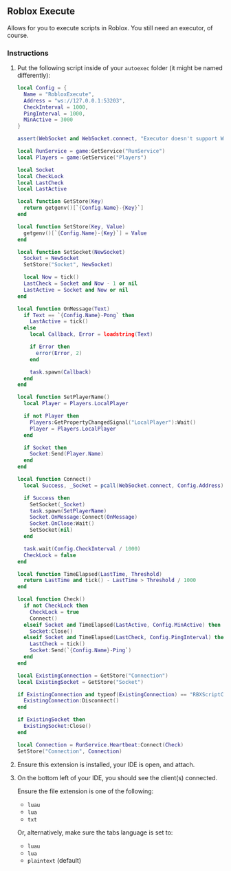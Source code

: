 ## Roblox Execute

Allows for you to execute scripts in Roblox. You still need an executor, of course.

### Instructions

1. Put the following script inside of your `autoexec` folder (it might be named differently):

   ```lua
   local Config = {
     Name = "RobloxExecute",
     Address = "ws://127.0.0.1:53203",
     CheckInterval = 1000,
     PingInterval = 1000,
     MinActive = 3000
   }

   assert(WebSocket and WebSocket.connect, "Executor doesn't support WebSockets.")

   local RunService = game:GetService("RunService")
   local Players = game:GetService("Players")

   local Socket
   local CheckLock
   local LastCheck
   local LastActive

   local function GetStore(Key)
     return getgenv()[`{Config.Name}-{Key}`]
   end

   local function SetStore(Key, Value)
     getgenv()[`{Config.Name}-{Key}`] = Value
   end

   local function SetSocket(NewSocket)
     Socket = NewSocket
     SetStore("Socket", NewSocket)

     local Now = tick()
     LastCheck = Socket and Now - 1 or nil
     LastActive = Socket and Now or nil
   end

   local function OnMessage(Text)
     if Text == `{Config.Name}-Pong` then
       LastActive = tick()
     else
       local Callback, Error = loadstring(Text)

       if Error then
         error(Error, 2)
       end

       task.spawn(Callback)
     end
   end

   local function SetPlayerName()
     local Player = Players.LocalPlayer

     if not Player then
       Players:GetPropertyChangedSignal("LocalPlayer"):Wait()
       Player = Players.LocalPlayer
     end

     if Socket then
       Socket:Send(Player.Name)
     end
   end

   local function Connect()
     local Success, _Socket = pcall(WebSocket.connect, Config.Address)

     if Success then
       SetSocket(_Socket)
       task.spawn(SetPlayerName)
       Socket.OnMessage:Connect(OnMessage)
       Socket.OnClose:Wait()
       SetSocket(nil)
     end

     task.wait(Config.CheckInterval / 1000)
     CheckLock = false
   end

   local function TimeElapsed(LastTime, Threshold)
     return LastTime and tick() - LastTime > Threshold / 1000
   end

   local function Check()
     if not CheckLock then
       CheckLock = true
       Connect()
     elseif Socket and TimeElapsed(LastActive, Config.MinActive) then
       Socket:Close()
     elseif Socket and TimeElapsed(LastCheck, Config.PingInterval) then
       LastCheck = tick()
       Socket:Send(`{Config.Name}-Ping`)
     end
   end

   local ExistingConnection = GetStore("Connection")
   local ExistingSocket = GetStore("Socket")

   if ExistingConnection and typeof(ExistingConnection) == "RBXScriptConnection" then
     ExistingConnection:Disconnect()
   end

   if ExistingSocket then
     ExistingSocket:Close()
   end

   local Connection = RunService.Heartbeat:Connect(Check)
   SetStore("Connection", Connection)
   ```

2. Ensure this extension is installed, your IDE is open, and attach.

3. On the bottom left of your IDE, you should see the client(s) connected.

   Ensure the file extension is one of the following:

   - `luau`
   - `lua`
   - `txt`

   Or, alternatively, make sure the tabs language is set to:

   - `luau`
   - `lua`
   - `plaintext` (default)
